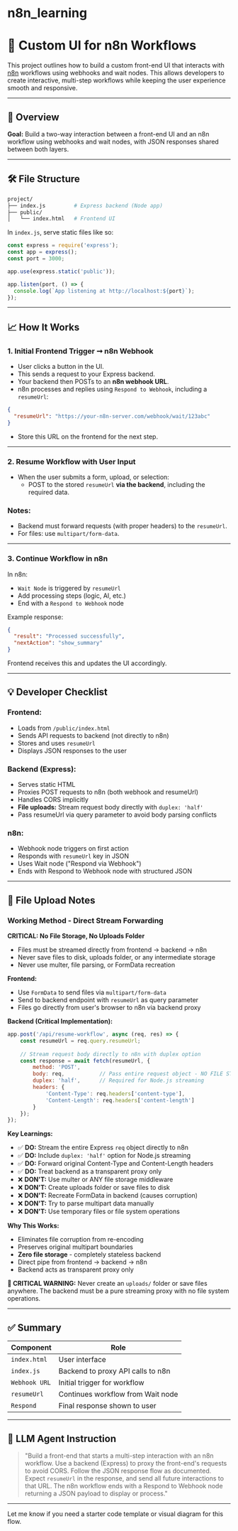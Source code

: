 # n8n_learning
# 🧠 Custom UI for n8n Workflows

This project outlines how to build a custom front-end UI that interacts with [n8n](https://n8n.io/) workflows using webhooks and wait nodes. This allows developers to create interactive, multi-step workflows while keeping the user experience smooth and responsive.

---

## 📅 Overview

**Goal:** Build a two-way interaction between a front-end UI and an n8n workflow using webhooks and wait nodes, with JSON responses shared between both layers.

---

## 🛠️ File Structure

```bash
project/
├── index.js         # Express backend (Node app)
├── public/
│   └── index.html   # Frontend UI
```

In `index.js`, serve static files like so:

```js
const express = require('express');
const app = express();
const port = 3000;

app.use(express.static('public'));

app.listen(port, () => {
  console.log(`App listening at http://localhost:${port}`);
});
```

---

## 📈 How It Works

### 1. Initial Frontend Trigger ➞ n8n Webhook

- User clicks a button in the UI.
- This sends a request to your Express backend.
- Your backend then POSTs to an **n8n webhook URL**.
- n8n processes and replies using `Respond to Webhook`, including a `resumeUrl`:

```json
{
  "resumeUrl": "https://your-n8n-server.com/webhook/wait/123abc"
}
```

- Store this URL on the frontend for the next step.

---

### 2. Resume Workflow with User Input

- When the user submits a form, upload, or selection:
  - POST to the stored `resumeUrl` **via the backend**, including the required data.

### Notes:

- Backend must forward requests (with proper headers) to the `resumeUrl`.
- For files: use `multipart/form-data`.

---

### 3. Continue Workflow in n8n

In n8n:

- `Wait Node` is triggered by `resumeUrl`
- Add processing steps (logic, AI, etc.)
- End with a `Respond to Webhook` node

Example response:

```json
{
  "result": "Processed successfully",
  "nextAction": "show_summary"
}
```

Frontend receives this and updates the UI accordingly.

---

## 💡 Developer Checklist

### Frontend:

- Loads from `/public/index.html`
- Sends API requests to backend (not directly to n8n)
- Stores and uses `resumeUrl`
- Displays JSON responses to the user

### Backend (Express):

- Serves static HTML
- Proxies POST requests to n8n (both webhook and resumeUrl)
- Handles CORS implicitly
- **File uploads:** Stream request body directly with `duplex: 'half'`
- Pass resumeUrl via query parameter to avoid body parsing conflicts

### n8n:

- Webhook node triggers on first action
- Responds with `resumeUrl` key in JSON
- Uses Wait node ("Respond via Webhook")
- Ends with Respond to Webhook node with structured JSON

---

## 📂 File Upload Notes

### Working Method - Direct Stream Forwarding

**CRITICAL: No File Storage, No Uploads Folder**
- Files must be streamed directly from frontend → backend → n8n
- Never save files to disk, uploads folder, or any intermediate storage
- Never use multer, file parsing, or FormData recreation

**Frontend:**
- Use `FormData` to send files via `multipart/form-data`
- Send to backend endpoint with `resumeUrl` as query parameter
- Files go directly from user's browser to n8n via backend proxy

**Backend (Critical Implementation):**
```javascript
app.post('/api/resume-workflow', async (req, res) => {
    const resumeUrl = req.query.resumeUrl;
    
    // Stream request body directly to n8n with duplex option
    const response = await fetch(resumeUrl, {
        method: 'POST',
        body: req,           // Pass entire request object - NO FILE STORAGE
        duplex: 'half',      // Required for Node.js streaming
        headers: {
            'Content-Type': req.headers['content-type'],
            'Content-Length': req.headers['content-length']
        }
    });
});
```

**Key Learnings:**
- ✅ **DO:** Stream the entire Express `req` object directly to n8n
- ✅ **DO:** Include `duplex: 'half'` option for Node.js streaming
- ✅ **DO:** Forward original Content-Type and Content-Length headers
- ✅ **DO:** Treat backend as a transparent proxy only
- ❌ **DON'T:** Use multer or ANY file storage middleware
- ❌ **DON'T:** Create uploads folder or save files to disk
- ❌ **DON'T:** Recreate FormData in backend (causes corruption)
- ❌ **DON'T:** Try to parse multipart data manually
- ❌ **DON'T:** Use temporary files or file system operations

**Why This Works:**
- Eliminates file corruption from re-encoding
- Preserves original multipart boundaries
- **Zero file storage** - completely stateless backend
- Direct pipe from frontend → backend → n8n
- Backend acts as transparent proxy only

**🚨 CRITICAL WARNING:**
Never create an `uploads/` folder or save files anywhere. The backend must be a pure streaming proxy with no file system operations.

---

## ✅ Summary

| Component     | Role                              |
| ------------- | --------------------------------- |
| `index.html`  | User interface                    |
| `index.js`    | Backend to proxy API calls to n8n |
| `Webhook URL` | Initial trigger for workflow      |
| `resumeUrl`   | Continues workflow from Wait node |
| `Respond`     | Final response shown to user      |

---

## 🧩 LLM Agent Instruction

> "Build a front-end that starts a multi-step interaction with an n8n workflow. Use a backend (Express) to proxy the front-end's requests to avoid CORS. Follow the JSON response flow as documented. Expect `resumeUrl` in the response, and send all future interactions to that URL. The n8n workflow ends with a Respond to Webhook node returning a JSON payload to display or process."

---

Let me know if you need a starter code template or visual diagram for this flow.

